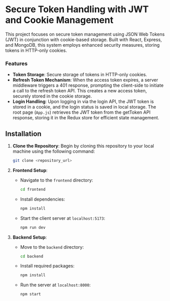 # Secure Token Handling with JWT and Cookie Management

This project focuses on secure token management using JSON Web Tokens (JWT) in conjunction with cookie-based storage. Built with React, Express, and MongoDB, this system employs enhanced security measures, storing tokens in HTTP-only cookies.

### Features

- **Token Storage**: Secure storage of tokens in HTTP-only cookies.
- **Refresh Token Mechanism**: When the access token expires, a server middleware triggers a 401 response, prompting the client-side to initiate a call to the refresh token API. This creates a new access token, securely stored in the cookie storage.
- **Login Handling**: Upon logging in via the login API, the JWT token is stored in a cookie, and the login status is saved in local storage. The root page (`App.js`) retrieves the JWT token from the getToken API response, storing it in the Redux store for efficient state management.

## Installation

1. **Clone the Repository**: Begin by cloning this repository to your local machine using the following command:
    ```bash
    git clone <repository_url>
    ```

2. **Frontend Setup**:
    - Navigate to the `frontend` directory:
        ```bash
        cd frontend
        ```
    - Install dependencies:
        ```bash
        npm install
        ```
    - Start the client server at `localhost:5173`:
        ```bash
        npm run dev
        ```

3. **Backend Setup**:
    - Move to the `backend` directory:
        ```bash
        cd backend
        ```
    - Install required packages:
        ```bash
        npm install
        ```
    - Run the server at `localhost:8000`:
        ```bash
        npm start
        ```
